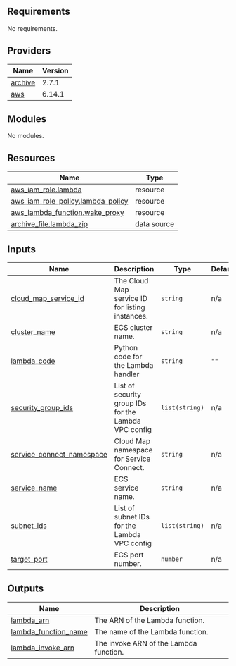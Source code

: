 ## Requirements

No requirements.

## Providers

| Name | Version |
|------|---------|
| <a name="provider_archive"></a> [archive](#provider\_archive) | 2.7.1 |
| <a name="provider_aws"></a> [aws](#provider\_aws) | 6.14.1 |

## Modules

No modules.

## Resources

| Name | Type |
|------|------|
| [aws_iam_role.lambda](https://registry.terraform.io/providers/hashicorp/aws/latest/docs/resources/iam_role) | resource |
| [aws_iam_role_policy.lambda_policy](https://registry.terraform.io/providers/hashicorp/aws/latest/docs/resources/iam_role_policy) | resource |
| [aws_lambda_function.wake_proxy](https://registry.terraform.io/providers/hashicorp/aws/latest/docs/resources/lambda_function) | resource |
| [archive_file.lambda_zip](https://registry.terraform.io/providers/hashicorp/archive/latest/docs/data-sources/file) | data source |

## Inputs

| Name | Description | Type | Default | Required |
|------|-------------|------|---------|:--------:|
| <a name="input_cloud_map_service_id"></a> [cloud\_map\_service\_id](#input\_cloud\_map\_service\_id) | The Cloud Map service ID for listing instances. | `string` | n/a | yes |
| <a name="input_cluster_name"></a> [cluster\_name](#input\_cluster\_name) | ECS cluster name. | `string` | n/a | yes |
| <a name="input_lambda_code"></a> [lambda\_code](#input\_lambda\_code) | Python code for the Lambda handler | `string` | `""` | no |
| <a name="input_security_group_ids"></a> [security\_group\_ids](#input\_security\_group\_ids) | List of security group IDs for the Lambda VPC config | `list(string)` | n/a | yes |
| <a name="input_service_connect_namespace"></a> [service\_connect\_namespace](#input\_service\_connect\_namespace) | Cloud Map namespace for Service Connect. | `string` | n/a | yes |
| <a name="input_service_name"></a> [service\_name](#input\_service\_name) | ECS service name. | `string` | n/a | yes |
| <a name="input_subnet_ids"></a> [subnet\_ids](#input\_subnet\_ids) | List of subnet IDs for the Lambda VPC config | `list(string)` | n/a | yes |
| <a name="input_target_port"></a> [target\_port](#input\_target\_port) | ECS port number. | `number` | n/a | yes |

## Outputs

| Name | Description |
|------|-------------|
| <a name="output_lambda_arn"></a> [lambda\_arn](#output\_lambda\_arn) | The ARN of the Lambda function. |
| <a name="output_lambda_function_name"></a> [lambda\_function\_name](#output\_lambda\_function\_name) | The name of the Lambda function. |
| <a name="output_lambda_invoke_arn"></a> [lambda\_invoke\_arn](#output\_lambda\_invoke\_arn) | The invoke ARN of the Lambda function. |
